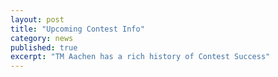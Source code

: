 ```yaml
---
layout: post
title: "Upcoming Contest Info"
category: news
published: true
excerpt: "TM Aachen has a rich history of Contest Success"
---
```


# 



